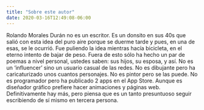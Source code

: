 ```yaml
---
title: "Sobre este autor"
date: 2020-03-16T12:49:08-06:00
---
```


Rolando Morales Durán no es un escritor. Es un donsito en sus 40s que salió con esta idea del puro aire porque se duerme tarde y pues, en una de esas, se le ocurrió. Fue puliendo la idea mientras hacía bicicleta, en el eterno intento de bajar de peso. Fuera de esto sólo ha hecho un par de poemas a nivel personal, ustedes saben: sus hijos, su esposa, y así. No es un ‘influencer’ sino un usuario casual de las redes. No es dibujante pero ha caricaturizado unos cuantos personajes. No es pintor pero se las puede. No es programador pero ha publicado 2 apps en el App Store. Aunque es diseñador gráfico prefiere hacer animaciones y páginas web. Definitivamente hay más, pero piensa que es un tanto presuntuoso seguir escribiendo de sí mismo en tercera persona.